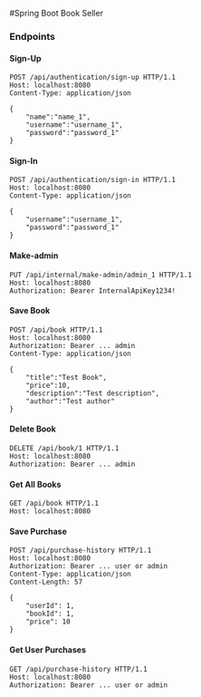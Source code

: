 #Spring Boot Book Seller

### Endpoints

#### Sign-Up

```
POST /api/authentication/sign-up HTTP/1.1
Host: localhost:8080
Content-Type: application/json

{
    "name":"name_1",
    "username":"username_1",
    "password":"password_1"
}
```

#### Sign-In

```
POST /api/authentication/sign-in HTTP/1.1
Host: localhost:8080
Content-Type: application/json

{
    "username":"username_1",
    "password":"password_1"
}
```

#### Make-admin

```
PUT /api/internal/make-admin/admin_1 HTTP/1.1
Host: localhost:8080
Authorization: Bearer InternalApiKey1234!
```

#### Save Book

```
POST /api/book HTTP/1.1
Host: localhost:8080
Authorization: Bearer ... admin
Content-Type: application/json

{
    "title":"Test Book",
    "price":10,
    "description":"Test description",
    "author":"Test author"
}
```

#### Delete Book

```
DELETE /api/book/1 HTTP/1.1
Host: localhost:8080
Authorization: Bearer ... admin
```

#### Get All Books

```
GET /api/book HTTP/1.1
Host: localhost:8080
```

#### Save Purchase

```
POST /api/purchase-history HTTP/1.1
Host: localhost:8080
Authorization: Bearer ... user or admin
Content-Type: application/json
Content-Length: 57

{
    "userId": 1,
    "bookId": 1,
    "price": 10
}
```

#### Get User Purchases

```
GET /api/purchase-history HTTP/1.1
Host: localhost:8080
Authorization: Bearer ... user or admin
```
